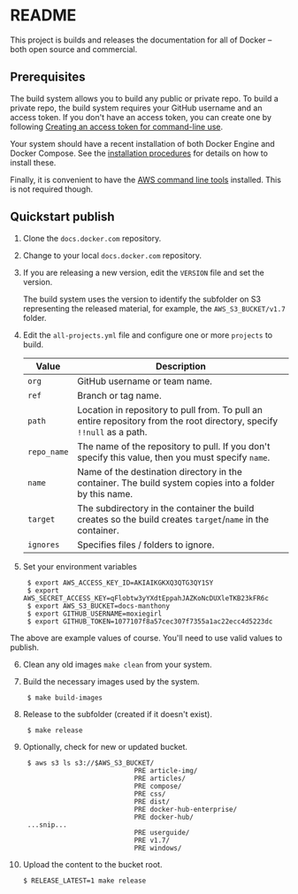 # README 

This project is builds and releases the documentation for all of Docker &ndash; both open source and commercial. 

## Prerequisites
  
 The build system allows you to build any public or private repo. To build a
 private repo, the build system requires your GitHub username and an access
 token. If you don't have an access token, you can create one by following
 [Creating an access token for command-line
 use](https://help.github.com/articles/creating-an-access-token-for-command-line-use/).
   
 Your system should have a recent installation of both Docker Engine and Docker
 Compose.  See the [installation procedures](http://docs.docker.com/) for
 details on how to install these.
 
 Finally, it is convenient to have the [AWS command line
 tools](http://aws.amazon.com/cli/) installed. This is not required though.

## Quickstart publish 

1. Clone the `docs.docker.com` repository.
    
2. Change to your local `docs.docker.com` repository.

3. If you are releasing a new version, edit the `VERSION` file and set the version.
  
    The build system uses the version to identify the subfolder on S3 representing the released material, for example, the `AWS_S3_BUCKET/v1.7` folder.
    
4. Edit the `all-projects.yml` file and configure one or more `projects` to build.

      | Value       | Description                                                                                                             |
      |-------------|-------------------------------------------------------------------------------------------------------------------------|
      | `org`       | GitHub username or team name.                                                                                           |
      | `ref`       | Branch or tag name.                                                                                                     |
      | `path`      | Location in repository to pull from.  To pull an entire repository from the root directory, specify `!!null` as a path. |
      | `repo_name` | The name of the repository to pull. If you don't specify this value, then you must specify `name`.                      |
      | `name`      | Name of the destination directory in the container. The build system copies into a folder by this name.                 |
      | `target`    | The subdirectory in the container the build creates so the build creates `target`/`name` in the container.              |
      | `ignores`   | Specifies files / folders to ignore.                                                                                    |

5. Set your environment variables

        $ export AWS_ACCESS_KEY_ID=AKIAIKGKXQ3QTG3QY1SY
        $ export AWS_SECRET_ACCESS_KEY=qFlobtw3yYXdtEppahJAZKoNcDUXleTKB23kFR6c
        $ export AWS_S3_BUCKET=docs-manthony
        $ export GITHUB_USERNAME=moxiegirl
        $ export GITHUB_TOKEN=1077107f8a57cec307f7355a1ac22ecc4d5223dc
    
  The above are example values of course. You'll need to use valid values to publish.  
    
6. Clean any old images `make clean` from your system.

7. Build the necessary images used by the system.

        $ make build-images

8. Release to the subfolder (created if it doesn't exist).

        $ make release     
        
9. Optionally, check for new or updated bucket.

        $ aws s3 ls s3://$AWS_S3_BUCKET/
                                   PRE article-img/
                                   PRE articles/
                                   PRE compose/
                                   PRE css/
                                   PRE dist/
                                   PRE docker-hub-enterprise/
                                   PRE docker-hub/
        ...snip...
                                   PRE userguide/
                                   PRE v1.7/
                                   PRE windows/

10. Upload the content to the bucket root.

        $ RELEASE_LATEST=1 make release 
